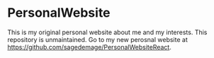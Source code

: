 # PersonalWebsite
This is my original personal website about me and my interests. This repository is unmaintained.
Go to my new perosnal website at https://github.com/sagedemage/PersonalWebsiteReact.
